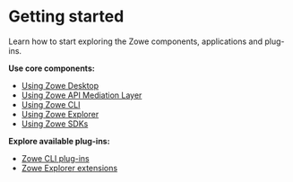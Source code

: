 # Getting started

Learn how to start exploring the Zowe components, applications and plug-ins.

**Use core components:**

- [Using Zowe Desktop](mvd-using.md)
- [Using Zowe API Mediation Layer](api-mediation-api-catalog.md)
- [Using Zowe CLI](cli-using-usingcli.md)
- [Using Zowe Explorer](ze-usage.md)
- [Using Zowe SDKs](sdks-using.md)

**Explore available plug-ins:**

- [Zowe CLI plug-ins](cli-extending.md)
- [Zowe Explorer extensions](ze-cics.md)



